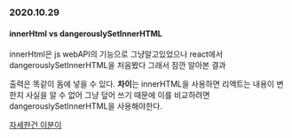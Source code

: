 ### 2020.10.29

#### innerHtml vs dangerouslySetInnerHTML

innerHtml은 js webAPI의 기능으로 그냥알고있었으나 react에서 dangerouslySetInnerHTML을 처음봤다 그래서 잠깐 알아본 결과

출력은 똑같이 돔에 넣을 수 있다.
**차이**는 innerHTML을 사용하면 리액트는 내용이 변한지 사실을 알 수 없어 그냥 덮어 쓰기 때문에 이를 비교하려면 dangerouslySetInnerHTML을 사용해야한다.

[자세한건 이분이](https://stackoverflow.com/questions/37337289/react-js-set-innerhtml-vs-dangerouslysetinnerhtml)

